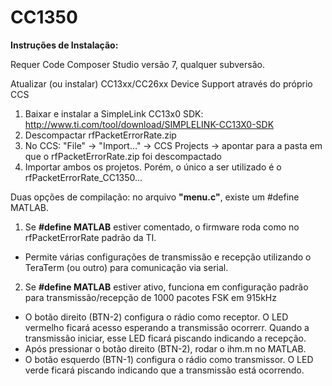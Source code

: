 # CC1350

**Instruções de Instalação:**

Requer Code Composer Studio versão 7, qualquer subversão.

Atualizar (ou instalar) CC13xx/CC26xx Device Support através do próprio CCS
1. Baixar e instalar a SimpleLink CC13x0 SDK: http://www.ti.com/tool/download/SIMPLELINK-CC13X0-SDK
2. Descompactar rfPacketErrorRate.zip
3. No CCS: "File" -> "Import..." -> CCS Projects -> apontar para a pasta em que o rfPacketErrorRate.zip foi descompactado
4. Importar ambos os projetos. Porém, o único a ser utilizado é o rfPacketErrorRate_CC1350...

Duas opções de compilação: no arquivo **"menu.c"**, existe um #define MATLAB.
1) Se **#define MATLAB** estiver comentado, o firmware roda como no rfPacketErrorRate padrão da TI.
- Permite várias configurações de transmissão e recepção utilizando o TeraTerm (ou outro) para comunicação via serial.

2) Se **#define MATLAB** estiver ativo, funciona em configuração padrão para transmissão/recepção de 1000 pacotes FSK em 915kHz
- O botão direito (BTN-2) configura o rádio como receptor. O LED vermelho ficará acesso esperando a transmissão ocorrerr. Quando a transmissão iniciar, esse LED ficará piscando indicando a recepção.
- Após pressionar o botão direito (BTN-2), rodar o ihm.m no MATLAB.
- O botão esquerdo (BTN-1) configura o rádio como transmissor. O LED verde ficará piscando indicando que a transmissão está ocorrendo.
